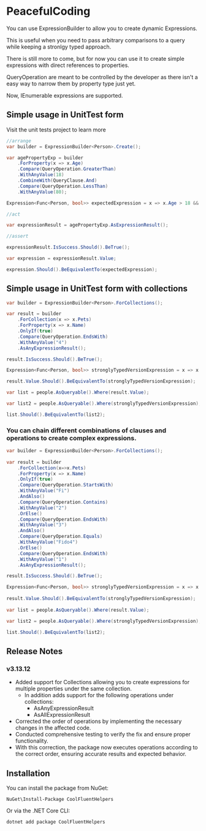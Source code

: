# PeacefulCoding

You can use ExpressionBuilder to allow you to create dynamic Expressions.

This is useful when you need to pass arbitrary comparisons to a query while keeping a stronlgy typed approach.

There is still more to come, but for now you can use it to create simple expressions with direct references to properties.

QueryOperation are meant to be controlled by the developer as there isn't a easy way to narrow them by property type just yet.

Now, IEnumerable expressions are supported.

## Simple usage in UnitTest form
Visit the unit tests project to learn more

```csharp
//arrange
var builder = ExpressionBuilder<Person>.Create();

var agePropertyExp = builder
    .ForProperty(x => x.Age)
    .Compare(QueryOperation.GreaterThan)
    .WithAnyValue(18)
    .CombineWith(QueryClause.And)
    .Compare(QueryOperation.LessThan)
    .WithAnyValue(80);

Expression<Func<Person, bool>> expectedExpression = x => x.Age > 18 && x.Age < 80;

//act

var expressionResult = agePropertyExp.AsExpressionResult();

//assert

expressionResult.IsSuccess.Should().BeTrue();

var expression = expressionResult.Value;

expression.Should().BeEquivalentTo(expectedExpression);

```

## Simple usage in UnitTest form with collections

```csharp
var builder = ExpressionBuilder<Person>.ForCollections();

var result = builder
    .ForCollection(x => x.Pets)
    .ForProperty(x => x.Name)
    .OnlyIf(true)
    .Compare(QueryOperation.EndsWith)
    .WithAnyValue("4")
    .AsAnyExpressionResult();

result.IsSuccess.Should().BeTrue();

Expression<Func<Person, bool>> stronglyTypedVersionExpression = x => x.Pets.Any(y => y.Name.EndsWith("4") );

result.Value.Should().BeEquivalentTo(stronglyTypedVersionExpression);

var list = people.AsQueryable().Where(result.Value);

var list2 = people.AsQueryable().Where(stronglyTypedVersionExpression);

list.Should().BeEquivalentTo(list2);
```

### You can chain different combinations of clauses and operations to create complex expressions.

```csharp
var builder = ExpressionBuilder<Person>.ForCollections();
            
var result = builder
    .ForCollection(x=>x.Pets)
    .ForProperty(x => x.Name)
    .OnlyIf(true)
    .Compare(QueryOperation.StartsWith)
    .WithAnyValue("Fi")
    .AndAlso()
    .Compare(QueryOperation.Contains)
    .WithAnyValue("2")
    .OrElse()
    .Compare(QueryOperation.EndsWith)
    .WithAnyValue("3")
    .AndAlso()
    .Compare(QueryOperation.Equals)
    .WithAnyValue("Fido4")
    .OrElse()
    .Compare(QueryOperation.EndsWith)
    .WithAnyValue("1")
    .AsAnyExpressionResult();

result.IsSuccess.Should().BeTrue();

Expression<Func<Person, bool>> stronglyTypedVersionExpression = x => x.Pets.Any(y=>y.Name.StartsWith("Fi") && y.Name.Contains("2") || y.Name.EndsWith("3") && y.Name.Equals("Fido4") || y.Name.EndsWith("1") );
            
result.Value.Should().BeEquivalentTo(stronglyTypedVersionExpression);
            
var list = people.AsQueryable().Where(result.Value);

var list2 = people.AsQueryable().Where(stronglyTypedVersionExpression);

list.Should().BeEquivalentTo(list2);

```

## Release Notes

### v3.13.12
- Added support for Collections allowing you to create expressions for multiple properties under the same collection.
  - In addition adds support for the following operations under collections:
    - AsAnyExpressionResult
    - AsAllExpressionResult
- Corrected the order of operations by implementing the necessary changes in the affected code.
- Conducted comprehensive testing to verify the fix and ensure proper functionality.
- With this correction, the package now executes operations according to the correct order, ensuring accurate results and expected behavior.

## Installation

You can install the package from NuGet:

```
NuGet\Install-Package CoolFluentHelpers
```
Or via the .NET Core CLI:

```
dotnet add package CoolFluentHelpers
```